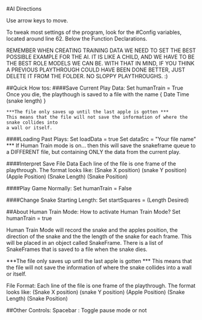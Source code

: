 #AI Directions

Use arrow keys to move.

To tweak  most settings of the program, look for the #Config variables, 
located around line 62. Below the Function Declarations. 

REMEMBER WHEN CREATING TRAINING DATA WE NEED TO SET THE BEST POSSIBLE EXAMPLE FOR THE 
AI. IT IS LIKE A CHILD, AND WE HAVE TO BE THE BEST ROLE MODELS WE CAN BE. WITH THAT IN MIND,
IF YOU THINK A PREVIOUS PLAYTHROUGH COULD HAVE BEEN DONE BETTER, JUST DELETE IT FROM THE
FOLDER. NO SLOPPY PLAYTHROUGHS. :)

##Quick How tos:
  ####Save Current Play Data:
    Set humanTrain = True
    Once you die, the playthough is saved to a file with the name { Date Time (snake length) }

    ***The file only saves up until the last apple is gotten *** 
    This means that the file will not save the information of where the snake collides into
    a wall or itself.

  ####Loading Past Plays:
    Set loadData = true
    Set dataSrc = "Your file name"  
    *** If Human Train mode is on... then this will save the snakeframe queue to a DIFFERENT file, 
    but containing ONLY the data from the current play.

  ####Interpret Save File Data
    Each line of the file is one frame of the playthrough. The format looks like:
    (Snake X position) (snake Y position) (Apple Position) (Snake Length) (Snake Position)

  ####Play Game Normally:
    Set humanTrain = False

  ####Change Snake Starting Length:
    Set startSquares = (Length Desired)


##About Human Train Mode:
  How to activate Human Train Mode? Set humanTrain = true

  Human Train Mode will record the snake and the apples position, the direction
  of the snake and the the length of the snake for each frame. This will be placed
  in an object called SnakeFrame. There is a list of SnakeFrames that is saved to a file
  when the snake dies.
 
  ***The file only saves up until the last apple is gotten *** 
  This means that the file will not save the information of where the snake collides into
  a wall or itself.

  File Format:
  Each line of the file is one frame of the playthrough. The format looks like:
  (Snake X position) (snake Y position) (Apple Position) (Snake Length) (Snake Position)

##Other Controls:
  Spacebar : Toggle pause mode or not
